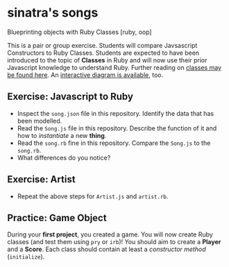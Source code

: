 # sinatra's songs
Blueprinting objects with Ruby Classes [ruby, oop]

This is a pair or group exercise. Students will compare Javsascript Constructors to Ruby Classes. Students are expected to have been introduced to the topic of **Classes** in Ruby and will now use their prior Javascript knowledge to understand Ruby. Further reading on [classes may be found here](https://ga-chicago.gitbooks.io/wdi-ravenclaw/content/04_ruby101/d02_classes_in_ruby.html). An [interactive diagram is available](http://ga-chicago.github.io/ruby-class/), too.

## Exercise: Javascript to Ruby

* Inspect the `song.json` file in this repository. Identify the data that has been modelled.
* Read the `Song.js` file in this repository. Describe the function of it and how to _instantiate_ a new **thing**.
* Read the `song.rb` fine in this repository. Compare the `Song.js` to the `song.rb`. 
* What differences do you notice?

## Exercise: Artist

* Repeat the above steps for `Artist.js` and `artist.rb`.

## Practice: Game Object

During your **first project**, you created a game. You will now create Ruby classes (and test them using `pry` or `irb`)! You should aim to create a **Player** and a **Score**. Each class should contain at least a _constructor method_ (`initialize`).
